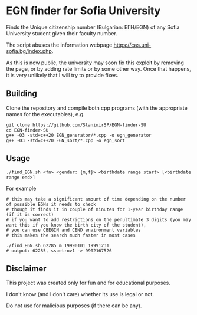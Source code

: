 # EGN finder for Sofia University

Finds the Unique citizenship number (Bulgarian: ЕГН/EGN) of any Sofia University student given their faculty number.

The script abuses the information webpage https://cas.uni-sofia.bg/index.php.

As this is now public, the university may soon fix this exploit by removing the page,
or by adding rate limits or by some other way. Once that happens, it is very unlikely
that I will try to provide fixes.

## Building
Clone the repository and compile both cpp programs (with the appropriate names for the executables), e.g.
```
git clone https://github.com/StanimirSP/EGN-finder-SU
cd EGN-finder-SU
g++ -O3 -std=c++20 EGN_generator/*.cpp -o egn_generator
g++ -O3 -std=c++20 EGN_sort/*.cpp -o egn_sort
```

## Usage
```
./find_EGN.sh <fn> <gender: {m,f}> <birthdate range start> [<birthdate range end>]
```
For example
```
# this may take a significant amount of time depending on the number of possible EGNs it needs to check
# though it finds it in couple of minutes for 1-year birthday range (if it is correct)
# if you want to add restrictions on the penultimate 3 digits (you may want this if you know the birth city of the student),
# you can use CBEGIN and CEND environment variables
# this makes the search much faster in most cases

./find_EGN.sh 62285 m 19990101 19991231
# output: 62285, sspetrov1 -> 9902167526
```


## Disclaimer
This project was created only for fun and for educational purposes.

I don't know (and I don't care) whether its use is legal or not.

Do not use for malicious purposes (if there can be any).
